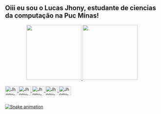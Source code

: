 ## Oiii eu sou o Lucas Jhony, estudante de ciencias da computação na Puc Minas!



<div align="center">
  <a href="https://github.com/rafaballerini">
  <img height="180em" src="https://github-readme-stats.vercel.app/api?username=lcsjhonyyy&show_icons=true&theme=github_dark&include_all_commits=true&count_private=true"/>
  <img height="180em" src="https://github-readme-stats.vercel.app/api/top-langs/?username=lcsjhonyyy&layout=compact&langs_count=7&theme=transparent"/>
</div>
  <div style="display: inline_block"><br>
	
  <img align="center" alt="Jhony-Js" height="30" width="40" src="https://img.shields.io/badge/Java-ED8B00?style=for-the-badge&logo=openjdk&logoColor=white">
  <img align="center" alt="Jhony-CSS" height="30" width="40" src="https://img.shields.io/badge/Spring-6DB33F?style=for-the-badge&logo=spring&logoColor=white	">
  <img align="center" alt="Jhony-CSS" height="30" width="40" src="https://img.shields.io/badge/Flutter-02569B?style=for-the-badge&logo=flutter&logoColor=white">
  <img align="center" alt="Jhony-Js" height="30" width="40" src="https://img.shields.io/badge/C%23-239120?style=for-the-badge&logo=c-sharp&logoColor=white">
  <img align="center" alt="Jhony-Js" height="30" width="40" src="https://img.shields.io/badge/Dart-0175C2?style=for-the-badge&logo=dart&logoColor=white">
</div>
 
  ##
  
  <div> 

![Snake animation](https://github.com/lcsjhonyyy/lcsjhonyyy/blob/output/github-contribution-grid-snake.svg)
 
</div>

